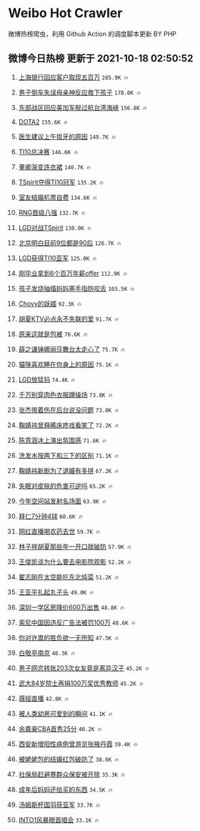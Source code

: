 # Weibo Hot Crawler 



微博热榜爬虫，利用 Github Action 的调度脚本更新 BY PHP 


## 微博今日热榜 更新于 2021-10-18 02:50:52 
1. [上海银行回应客户取现五百万](https://s.weibo.com/weibo?q=%23%E4%B8%8A%E6%B5%B7%E9%93%B6%E8%A1%8C%E5%9B%9E%E5%BA%94%E5%AE%A2%E6%88%B7%E5%8F%96%E7%8E%B0%E4%BA%94%E7%99%BE%E4%B8%87%23&Refer=top) `285.9K 🔥` 

1. [男子倒车失误母亲神反应救下孩子](https://s.weibo.com/weibo?q=%23%E7%94%B7%E5%AD%90%E5%80%92%E8%BD%A6%E5%A4%B1%E8%AF%AF%E6%AF%8D%E4%BA%B2%E7%A5%9E%E5%8F%8D%E5%BA%94%E6%95%91%E4%B8%8B%E5%AD%A9%E5%AD%90%23&Refer=top) `178.0K 🔥` 

1. [东部战区回应美加军舰过航台湾海峡](https://s.weibo.com/weibo?q=%23%E4%B8%9C%E9%83%A8%E6%88%98%E5%8C%BA%E5%9B%9E%E5%BA%94%E7%BE%8E%E5%8A%A0%E5%86%9B%E8%88%B0%E8%BF%87%E8%88%AA%E5%8F%B0%E6%B9%BE%E6%B5%B7%E5%B3%A1%23&Refer=top) `156.8K 🔥` 

1. [DOTA2](https://s.weibo.com/weibo?q=%23DOTA2%23&Refer=top) `155.6K 🔥` 

1. [医生建议上午拔牙的原因](https://s.weibo.com/weibo?q=%23%E5%8C%BB%E7%94%9F%E5%BB%BA%E8%AE%AE%E4%B8%8A%E5%8D%88%E6%8B%94%E7%89%99%E7%9A%84%E5%8E%9F%E5%9B%A0%23&Refer=top) `149.7K 🔥` 

1. [TI10总决赛](https://s.weibo.com/weibo?q=TI10%E6%80%BB%E5%86%B3%E8%B5%9B&Refer=top) `146.6K 🔥` 

1. [董卿渐变连衣裙](https://s.weibo.com/weibo?q=%E8%91%A3%E5%8D%BF%E6%B8%90%E5%8F%98%E8%BF%9E%E8%A1%A3%E8%A3%99&Refer=top) `140.7K 🔥` 

1. [TSpirit夺得TI10冠军](https://s.weibo.com/weibo?q=TSpirit%E5%A4%BA%E5%BE%97TI10%E5%86%A0%E5%86%9B&Refer=top) `135.2K 🔥` 

1. [室友结婚机票自费](https://s.weibo.com/weibo?q=%23%E5%AE%A4%E5%8F%8B%E7%BB%93%E5%A9%9A%E6%9C%BA%E7%A5%A8%E8%87%AA%E8%B4%B9%23&Refer=top) `134.6K 🔥` 

1. [RNG晋级八强](https://s.weibo.com/weibo?q=%23RNG%E6%99%8B%E7%BA%A7%E5%85%AB%E5%BC%BA%23&Refer=top) `132.7K 🔥` 

1. [LGD对战TSpirit](https://s.weibo.com/weibo?q=%23LGD%E5%AF%B9%E6%88%98TSpirit%23&Refer=top) `130.0K 🔥` 

1. [北京明白目前9位都是90后](https://s.weibo.com/weibo?q=%23%E5%8C%97%E4%BA%AC%E6%98%8E%E7%99%BD%E7%9B%AE%E5%89%8D9%E4%BD%8D%E9%83%BD%E6%98%AF90%E5%90%8E%23&Refer=top) `126.7K 🔥` 

1. [LGD获得TI10亚军](https://s.weibo.com/weibo?q=LGD%E8%8E%B7%E5%BE%97TI10%E4%BA%9A%E5%86%9B&Refer=top) `125.0K 🔥` 

1. [刚毕业拿到6个百万年薪offer](https://s.weibo.com/weibo?q=%23%E5%88%9A%E6%AF%95%E4%B8%9A%E6%8B%BF%E5%88%B06%E4%B8%AA%E7%99%BE%E4%B8%87%E5%B9%B4%E8%96%AAoffer%23&Refer=top) `112.9K 🔥` 

1. [孩子发烧抽搐妈妈塞手指防咬舌](https://s.weibo.com/weibo?q=%23%E5%AD%A9%E5%AD%90%E5%8F%91%E7%83%A7%E6%8A%BD%E6%90%90%E5%A6%88%E5%A6%88%E5%A1%9E%E6%89%8B%E6%8C%87%E9%98%B2%E5%92%AC%E8%88%8C%23&Refer=top) `103.5K 🔥` 

1. [Chovy的妖姬](https://s.weibo.com/weibo?q=%23Chovy%E7%9A%84%E5%A6%96%E5%A7%AC%23&Refer=top) `92.3K 🔥` 

1. [胡夏KTV必点永不失联的爱](https://s.weibo.com/weibo?q=%23%E8%83%A1%E5%A4%8FKTV%E5%BF%85%E7%82%B9%E6%B0%B8%E4%B8%8D%E5%A4%B1%E8%81%94%E7%9A%84%E7%88%B1%23&Refer=top) `91.7K 🔥` 

1. [原来这就是包被](https://s.weibo.com/weibo?q=%23%E5%8E%9F%E6%9D%A5%E8%BF%99%E5%B0%B1%E6%98%AF%E5%8C%85%E8%A2%AB%23&Refer=top) `76.6K 🔥` 

1. [薛之谦锤娜丽莎舞台太走心了](https://s.weibo.com/weibo?q=%23%E8%96%9B%E4%B9%8B%E8%B0%A6%E9%94%A4%E5%A8%9C%E4%B8%BD%E8%8E%8E%E8%88%9E%E5%8F%B0%E5%A4%AA%E8%B5%B0%E5%BF%83%E4%BA%86%23&Refer=top) `75.7K 🔥` 

1. [猫咪喜欢睡在你身上的原因](https://s.weibo.com/weibo?q=%23%E7%8C%AB%E5%92%AA%E5%96%9C%E6%AC%A2%E7%9D%A1%E5%9C%A8%E4%BD%A0%E8%BA%AB%E4%B8%8A%E7%9A%84%E5%8E%9F%E5%9B%A0%23&Refer=top) `75.1K 🔥` 

1. [LGD放猛犸](https://s.weibo.com/weibo?q=LGD%E6%94%BE%E7%8C%9B%E7%8A%B8&Refer=top) `74.4K 🔥` 

1. [千万别穿肉色衣服蹲操场](https://s.weibo.com/weibo?q=%23%E5%8D%83%E4%B8%87%E5%88%AB%E7%A9%BF%E8%82%89%E8%89%B2%E8%A1%A3%E6%9C%8D%E8%B9%B2%E6%93%8D%E5%9C%BA%23&Refer=top) `73.8K 🔥` 

1. [张杰带着伤在后台说没问题](https://s.weibo.com/weibo?q=%23%E5%BC%A0%E6%9D%B0%E5%B8%A6%E7%9D%80%E4%BC%A4%E5%9C%A8%E5%90%8E%E5%8F%B0%E8%AF%B4%E6%B2%A1%E9%97%AE%E9%A2%98%23&Refer=top) `73.0K 🔥` 

1. [鞠婧祎曾舜晞床咚戏看笑了](https://s.weibo.com/weibo?q=%23%E9%9E%A0%E5%A9%A7%E7%A5%8E%E6%9B%BE%E8%88%9C%E6%99%9E%E5%BA%8A%E5%92%9A%E6%88%8F%E7%9C%8B%E7%AC%91%E4%BA%86%23&Refer=top) `72.2K 🔥` 

1. [陈意涵冰上演出氛围感](https://s.weibo.com/weibo?q=%23%E9%99%88%E6%84%8F%E6%B6%B5%E5%86%B0%E4%B8%8A%E6%BC%94%E5%87%BA%E6%B0%9B%E5%9B%B4%E6%84%9F%23&Refer=top) `71.6K 🔥` 

1. [洗发水按两下和三下的区别](https://s.weibo.com/weibo?q=%23%E6%B4%97%E5%8F%91%E6%B0%B4%E6%8C%89%E4%B8%A4%E4%B8%8B%E5%92%8C%E4%B8%89%E4%B8%8B%E7%9A%84%E5%8C%BA%E5%88%AB%23&Refer=top) `71.1K 🔥` 

1. [鞠婧祎新剧为了退婚有多拼](https://s.weibo.com/weibo?q=%23%E9%9E%A0%E5%A9%A7%E7%A5%8E%E6%96%B0%E5%89%A7%E4%B8%BA%E4%BA%86%E9%80%80%E5%A9%9A%E6%9C%89%E5%A4%9A%E6%8B%BC%23&Refer=top) `67.2K 🔥` 

1. [失眠对皮肤的危害可逆吗](https://s.weibo.com/weibo?q=%23%E5%A4%B1%E7%9C%A0%E5%AF%B9%E7%9A%AE%E8%82%A4%E7%9A%84%E5%8D%B1%E5%AE%B3%E5%8F%AF%E9%80%86%E5%90%97%23&Refer=top) `65.2K 🔥` 

1. [今年空间站发射名场面](https://s.weibo.com/weibo?q=%23%E4%BB%8A%E5%B9%B4%E7%A9%BA%E9%97%B4%E7%AB%99%E5%8F%91%E5%B0%84%E5%90%8D%E5%9C%BA%E9%9D%A2%23&Refer=top) `63.9K 🔥` 

1. [拜仁7分钟4球](https://s.weibo.com/weibo?q=%23%E6%8B%9C%E4%BB%817%E5%88%86%E9%92%9F4%E7%90%83%23&Refer=top) `60.6K 🔥` 

1. [网红直播喝农药去世](https://s.weibo.com/weibo?q=%E7%BD%91%E7%BA%A2%E7%9B%B4%E6%92%AD%E5%96%9D%E5%86%9C%E8%8D%AF%E5%8E%BB%E4%B8%96&Refer=top) `59.7K 🔥` 

1. [林子祥胡夏那些年一开口就破防](https://s.weibo.com/weibo?q=%23%E6%9E%97%E5%AD%90%E7%A5%A5%E8%83%A1%E5%A4%8F%E9%82%A3%E4%BA%9B%E5%B9%B4%E4%B8%80%E5%BC%80%E5%8F%A3%E5%B0%B1%E7%A0%B4%E9%98%B2%23&Refer=top) `57.9K 🔥` 

1. [王俊凯谈为什么要去电影院观影](https://s.weibo.com/weibo?q=%23%E7%8E%8B%E4%BF%8A%E5%87%AF%E8%B0%88%E4%B8%BA%E4%BB%80%E4%B9%88%E8%A6%81%E5%8E%BB%E7%94%B5%E5%BD%B1%E9%99%A2%E8%A7%82%E5%BD%B1%23&Refer=top) `52.2K 🔥` 

1. [翟志刚在太空能吃东北炖菜](https://s.weibo.com/weibo?q=%23%E7%BF%9F%E5%BF%97%E5%88%9A%E5%9C%A8%E5%A4%AA%E7%A9%BA%E8%83%BD%E5%90%83%E4%B8%9C%E5%8C%97%E7%82%96%E8%8F%9C%23&Refer=top) `51.2K 🔥` 

1. [王亚平扎起丸子头](https://s.weibo.com/weibo?q=%23%E7%8E%8B%E4%BA%9A%E5%B9%B3%E6%89%8E%E8%B5%B7%E4%B8%B8%E5%AD%90%E5%A4%B4%23&Refer=top) `49.0K 🔥` 

1. [深圳一学区房降价600万出售](https://s.weibo.com/weibo?q=%23%E6%B7%B1%E5%9C%B3%E4%B8%80%E5%AD%A6%E5%8C%BA%E6%88%BF%E9%99%8D%E4%BB%B7600%E4%B8%87%E5%87%BA%E5%94%AE%23&Refer=top) `48.8K 🔥` 

1. [索尼中国因违反广告法被罚100万](https://s.weibo.com/weibo?q=%23%E7%B4%A2%E5%B0%BC%E4%B8%AD%E5%9B%BD%E5%9B%A0%E8%BF%9D%E5%8F%8D%E5%B9%BF%E5%91%8A%E6%B3%95%E8%A2%AB%E7%BD%9A100%E4%B8%87%23&Refer=top) `48.6K 🔥` 

1. [你对许嵩的胜负欲一无所知](https://s.weibo.com/weibo?q=%E4%BD%A0%E5%AF%B9%E8%AE%B8%E5%B5%A9%E7%9A%84%E8%83%9C%E8%B4%9F%E6%AC%B2%E4%B8%80%E6%97%A0%E6%89%80%E7%9F%A5&Refer=top) `47.5K 🔥` 

1. [白敬亭南京](https://s.weibo.com/weibo?q=%E7%99%BD%E6%95%AC%E4%BA%AD%E5%8D%97%E4%BA%AC&Refer=top) `46.3K 🔥` 

1. [男子网恋转账203次女友竟是离异汉子](https://s.weibo.com/weibo?q=%23%E7%94%B7%E5%AD%90%E7%BD%91%E6%81%8B%E8%BD%AC%E8%B4%A6203%E6%AC%A1%E5%A5%B3%E5%8F%8B%E7%AB%9F%E6%98%AF%E7%A6%BB%E5%BC%82%E6%B1%89%E5%AD%90%23&Refer=top) `45.2K 🔥` 

1. [武大84岁院士再捐100万奖优秀教师](https://s.weibo.com/weibo?q=%23%E6%AD%A6%E5%A4%A784%E5%B2%81%E9%99%A2%E5%A3%AB%E5%86%8D%E6%8D%90100%E4%B8%87%E5%A5%96%E4%BC%98%E7%A7%80%E6%95%99%E5%B8%88%23&Refer=top) `45.2K 🔥` 

1. [薇娅直播](https://s.weibo.com/weibo?q=%23%E8%96%87%E5%A8%85%E7%9B%B4%E6%92%AD%23&Refer=top) `42.8K 🔥` 

1. [被人类幼崽可爱到的瞬间](https://s.weibo.com/weibo?q=%E8%A2%AB%E4%BA%BA%E7%B1%BB%E5%B9%BC%E5%B4%BD%E5%8F%AF%E7%88%B1%E5%88%B0%E7%9A%84%E7%9E%AC%E9%97%B4&Refer=top) `41.1K 🔥` 

1. [余嘉豪CBA首秀25分](https://s.weibo.com/weibo?q=%23%E4%BD%99%E5%98%89%E8%B1%AACBA%E9%A6%96%E7%A7%8025%E5%88%86%23&Refer=top) `40.2K 🔥` 

1. [西安新增阳性病例曾游览张掖丹霞](https://s.weibo.com/weibo?q=%23%E8%A5%BF%E5%AE%89%E6%96%B0%E5%A2%9E%E9%98%B3%E6%80%A7%E7%97%85%E4%BE%8B%E6%9B%BE%E6%B8%B8%E8%A7%88%E5%BC%A0%E6%8E%96%E4%B8%B9%E9%9C%9E%23&Refer=top) `39.4K 🔥` 

1. [被姥姥包的结婚红包破防了](https://s.weibo.com/weibo?q=%23%E8%A2%AB%E5%A7%A5%E5%A7%A5%E5%8C%85%E7%9A%84%E7%BB%93%E5%A9%9A%E7%BA%A2%E5%8C%85%E7%A0%B4%E9%98%B2%E4%BA%86%23&Refer=top) `38.6K 🔥` 

1. [社保局赶避寒群众保安被开除](https://s.weibo.com/weibo?q=%23%E7%A4%BE%E4%BF%9D%E5%B1%80%E8%B5%B6%E9%81%BF%E5%AF%92%E7%BE%A4%E4%BC%97%E4%BF%9D%E5%AE%89%E8%A2%AB%E5%BC%80%E9%99%A4%23&Refer=top) `35.3K 🔥` 

1. [成年后妈妈还给买的东西](https://s.weibo.com/weibo?q=%23%E6%88%90%E5%B9%B4%E5%90%8E%E5%A6%88%E5%A6%88%E8%BF%98%E7%BB%99%E4%B9%B0%E7%9A%84%E4%B8%9C%E8%A5%BF%23&Refer=top) `34.5K 🔥` 

1. [汤姆斯杯国羽获亚军](https://s.weibo.com/weibo?q=%23%E6%B1%A4%E5%A7%86%E6%96%AF%E6%9D%AF%E5%9B%BD%E7%BE%BD%E8%8E%B7%E4%BA%9A%E5%86%9B%23&Refer=top) `33.7K 🔥` 

1. [INTO1风暴眼首唱会](https://s.weibo.com/weibo?q=%23INTO1%E9%A3%8E%E6%9A%B4%E7%9C%BC%E9%A6%96%E5%94%B1%E4%BC%9A%23&Refer=top) `33.1K 🔥` 


